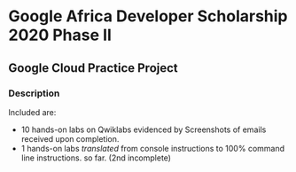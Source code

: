 # Google Africa Developer Scholarship 2020 Phase II

## Google Cloud Practice Project

### Description

Included are:
- 10 hands-on labs on Qwiklabs evidenced by Screenshots of emails received upon completion.
- 1 hands-on labs *translated* from console instructions to 100% command line instructions.
so far. (2nd incomplete)
